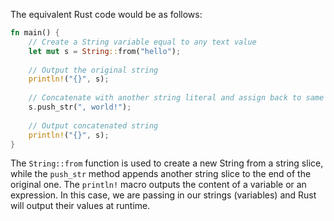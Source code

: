 The equivalent Rust code would be as follows:

```rust
fn main() {
    // Create a String variable equal to any text value
    let mut s = String::from("hello");
    
    // Output the original string
    println!("{}", s);
 
    // Concatenate with another string literal and assign back to same variable
    s.push_str(", world!");
  
    // Output concatenated string
    println!("{}", s);
}
```

The `String::from` function is used to create a new String from a string slice, while the `push_str` method appends another string slice to the end of the original one. The `println!` macro outputs the content of a variable or an expression. In this case, we are passing in our strings (variables) and Rust will output their values at runtime.

